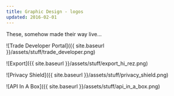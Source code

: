 ```yaml
---
title: Graphic Design - logos
updated: 2016-02-01 
---
```


These, somehow made their way live...

![Trade Developer Portal]({{ site.baseurl }}/assets/stuff/trade_developer.png)

![Export]({{ site.baseurl }}/assets/stuff/export_hi_rez.png)

![Privacy Shield]({{ site.baseurl }}/assets/stuff/privacy_shield.png)

![API In A Box]({{ site.baseurl }}/assets/stuff/api_in_a_box.png)

